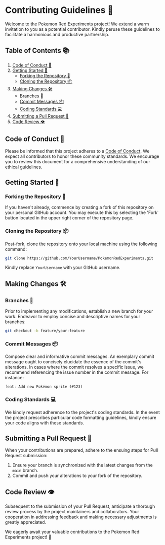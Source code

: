 # Contributing Guidelines 📝

Welcome to the Pokemon Red Experiments project! We extend a warm invitation to you as a potential contributor. Kindly peruse these guidelines to facilitate a harmonious and productive partnership.

## Table of Contents 📚

1. [Code of Conduct 📜](#code-of-conduct)
2. [Getting Started 🚀](#getting-started)
   - [Forking the Repository 🍴](#forking-the-repository)
   - [Cloning the Repository 📦](#cloning-the-repository)
3. [Making Changes 🛠️](#making-changes)
   - [Branches 🌿](#branches)
   - [Commit Messages 📦](#commit-messages)
   - [Coding Standards 💻](#coding-standards)
4. [Submitting a Pull Request 🚀](#submitting-a-pull-request)
5. [Code Review 👁️](#code-review)

## Code of Conduct 📜

Please be informed that this project adheres to a [Code of Conduct](LICENSE). We expect all contributors to honor these community standards. We encourage you to review this document for a comprehensive understanding of our ethical guidelines.

## Getting Started 🚀

### Forking the Repository 🍴

If you haven't already, commence by creating a fork of this repository on your personal GitHub account. You may execute this by selecting the 'Fork' button located in the upper right corner of the repository page.

### Cloning the Repository 📦

Post-fork, clone the repository onto your local machine using the following command:

```bash
git clone https://github.com/YourUsername/PokemonRedExperiments.git
```

Kindly replace `YourUsername` with your GitHub username.

## Making Changes 🛠️

### Branches 🌿

Prior to implementing any modifications, establish a new branch for your work. Endeavor to employ concise and descriptive names for your branches:

```bash
git checkout -b feature/your-feature
```

### Commit Messages 📦

Compose clear and informative commit messages. An exemplary commit message ought to concisely elucidate the essence of the commit's alterations. In cases where the commit resolves a specific issue, we recommend referencing the issue number in the commit message. For instance:

```
feat: Add new Pokémon sprite (#123)
```

### Coding Standards 💻

We kindly request adherence to the project's coding standards. In the event the project prescribes particular code formatting guidelines, kindly ensure your code aligns with these standards.

## Submitting a Pull Request 🚀

When your contributions are prepared, adhere to the ensuing steps for Pull Request submission:

1. Ensure your branch is synchronized with the latest changes from the `main` branch.
2. Commit and push your alterations to your fork of the repository.

## Code Review 👁️

Subsequent to the submission of your Pull Request, anticipate a thorough review process by the project maintainers and collaborators. Your cooperation in addressing feedback and making necessary adjustments is greatly appreciated. 

We eagerly await your valuable contributions to the Pokemon Red Experiments project! 🌟
